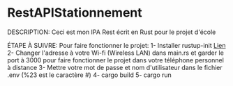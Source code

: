 # RestAPIStationnement
DESCRIPTION:
Ceci est mon IPA Rest écrit en Rust pour le projet d'école

ÉTAPE À SUIVRE:
Pour faire fonctionner le projet:
1- Installer rustup-init [Lien](https://www.rust-lang.org/tools/install)
2- Changer l'adresse à votre Wi-fi (Wireless LAN) dans main.rs et garder le port à 3000 pour faire fonctionner le projet dans votre téléphone personnel à distance
3- Mettre votre mot de passe et nom d'utilisateur dans le fichier  .env (%23 est le caractère #)
4- cargo build
5- cargo run
